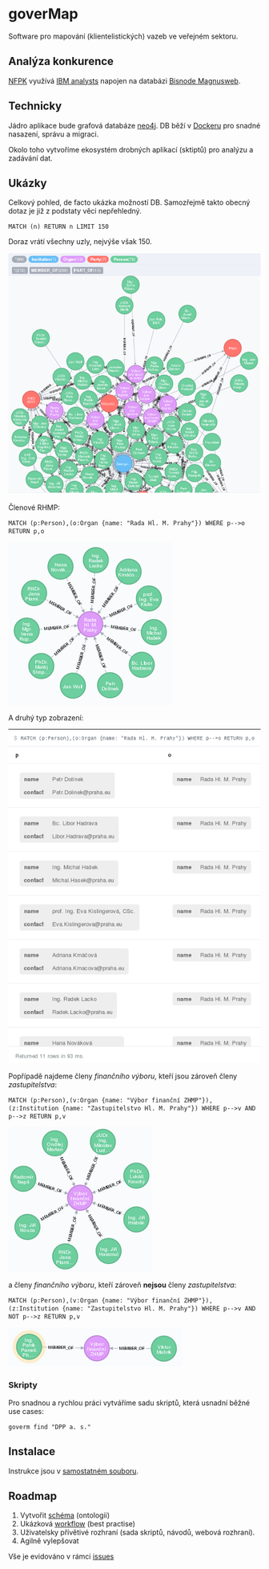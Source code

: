 
goverMap
========


Software pro mapování (klientelistických) vazeb ve veřejném sektoru. 


Analýza konkurence
------------------

[NFPK][] využívá [IBM analysts][ibm] napojen na databázi [Bisnode Magnusweb][bisnode].


Technicky
---------

Jádro aplikace bude grafová databáze [neo4j][]. DB běží v [Dockeru][docker] pro snadné nasazení, správu a migraci.

Okolo toho vytvoříme ekosystém drobných aplikací (sktiptů) pro analýzu a zadávání dat.



Ukázky
------

Celkový pohled, de facto ukázka možností DB.
Samozřejmě takto obecný dotaz je již z podstaty věci nepřehledný.

```cypher
MATCH (n) RETURN n LIMIT 150
```

Doraz vrátí všechny uzly, nejvýše však 150.

![ZHMP][zhmpgraf]


Členové RHMP:

```cypher
MATCH (p:Person),(o:Organ {name: "Rada Hl. M. Prahy"}) WHERE p-->o RETURN p,o
```

![RHMP graph][rhmpgraf]

A druhý typ zobrazení:

![ZHMP graph][rhmplist]

Popřípadě najdeme členy *finančního výboru*, kteří jsou zároveň členy *zastupitelstva*:

```
MATCH (p:Person),(v:Organ {name: "Výbor finanční ZHMP"}),(z:Institution {name: "Zastupitelstvo Hl. M. Prahy"}) WHERE p-->v AND p-->z RETURN p,v
```

![členi finančního výboru, kteří jsou zároveň členy zastupitelstva][fv+zhmp]

a členy *finančního výboru*, kteří zároveň **nejsou** členy *zastupitelstva*:

```
MATCH (p:Person),(v:Organ {name: "Výbor finanční ZHMP"}),(z:Institution {name: "Zastupitelstvo Hl. M. Prahy"}) WHERE p-->v AND NOT p-->z RETURN p,v
```

![členi finančního výboru, kteří nejsou členy zastupitelstva][fv-zhmp]

### Skripty

Pro snadnou a rychlou práci vytváříme sadu skriptů, která usnadní běžné use cases:

```
goverm find "DPP a. s."
```

Instalace
---------

Instrukce jsou v [samostatném souboru](install.md).


Roadmap
-------

1. Vytvořit [schéma](schema.md) (ontologii)
2. Ukázková [workflow](workflow.md) (best practise)
3. Uživatelsky přívětivé rozhraní (sada skriptů, návodů, webová rozhraní).
4. Agilně vylepšovat

Vše je evidováno v rámci [issues](https://github.com/pirati-cz/goverMap/issues)


[rhmplist]: files/rhmp-list.png
[rhmpgraf]: files/rhmp-graph.png
[zhmpgraf]: files/zhmp-graph.png
[fv-zhmp]: files/fv-zhmp.png
[fv+zhmp]: files/fv+zhmp.png
[neo4j]: https://github.com/neo4j/neo4j
[docker]: https://www.docker.com/
[bisnode]: http://www.bisnode.cz/produkt/magnusweb/
[nfpk]: http://www.nfpk.cz
[ibm]: http://www-03.ibm.com/software/products/en/analysts-notebook
